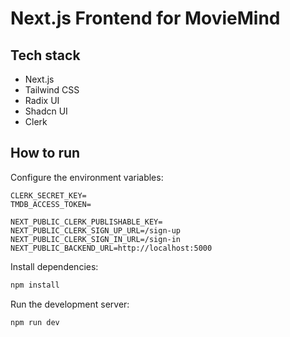 # Next.js Frontend for MovieMind

## Tech stack

- Next.js
- Tailwind CSS
- Radix UI
- Shadcn UI
- Clerk

## How to run

Configure the environment variables:

```.env.development
CLERK_SECRET_KEY=
TMDB_ACCESS_TOKEN=

NEXT_PUBLIC_CLERK_PUBLISHABLE_KEY=
NEXT_PUBLIC_CLERK_SIGN_UP_URL=/sign-up
NEXT_PUBLIC_CLERK_SIGN_IN_URL=/sign-in
NEXT_PUBLIC_BACKEND_URL=http://localhost:5000
```

Install dependencies:

```bash
npm install
```

Run the development server:

```bash
npm run dev
```
